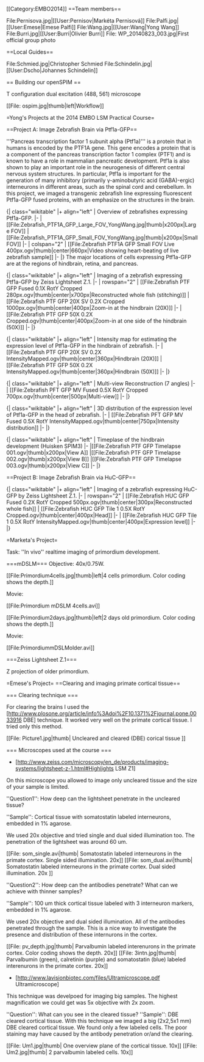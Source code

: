 [[Category:EMBO2014]]
==Team members==

<gallery>
File:Pernisova.jpg|[[User:Pernisov|Markéta Pernisová]]
File:Palfi.jpg|[[User:Emese|Emese Palfi]]
File:Wang.jpg|[[User:Wang|Yong Wang]]
File:Burri.jpg|[[User:Burri|Olivier Burri]]
File: WP_20140823_003.jpg|First official group photo
</gallery>



==Local Guides==

<gallery>
File:Schmied.jpg|Christopher Schmied
File:Schindelin.jpg|[[User:Dscho|Johannes Schindelin]]
</gallery>

== Building our openSPIM ==

T configuration dual excitation (488, 561) microscope

[[File: ospim.jpg|thumb|left|Workflow]]












=Yong's Projects at the 2014 EMBO LSM Practical Course=

==Project A: Image Zebrafish Brain via Ptf1a-GFP==

'''Pancreas transcription factor 1 subunit alpha (Ptf1a)''' is a protein that in humans is encoded by the PTF1A gene. This gene encodes a protein that is a component of the pancreas transcription factor 1 complex (PTF1) and is known to have a role in mammalian pancreatic development. Ptf1a is also shown to play an important role in the neurogenesis of different central nervous system structures. In particular, Ptf1a is important for the generation of many inhibitory (primarily γ-aminobutyric acid (GABA)-ergic) interneurons in different areas, such as the spinal cord and cerebellum. In this project, we imaged a transgenic zebrafish line expressing fluorescent Ptf1a-GFP fused proteins, with an emphasize on the structures in the brain.

{| class="wikitable"
|+ align="left" | Overview of zebrafishes expressing Ptf1a-GFP.
|-
| [[File:Zebrafish_PTF1A_GFP_Large_FOV_YongWang.jpg|thumb|x200px|Large FOV]]
| [[File:Zebrafish_PTF1A_GFP_Small_FOV_YongWang.jpg|thumb|x200px|Small FOV]]
|-
| colspan="2" | [[File:Zebrafish PTF1A GFP Small FOV Live 400px.ogv|thumb|center|660px|Video showing heart-beating of live zebrafish sample]]
|-
|}
The major locations of cells expressing Ptf1a-GFP are at the regions of hindbrain, retina, and pancreas.


{| class="wikitable"
|+ align="left" | Imaging of a zebrafish expressing Ptf1a-GFP by Zeiss Lightsheet Z.1.
|-
| rowspan="2" | [[File:Zebrafish PTF GFP Fused 0.1X RotY Cropped 280px.ogv|thumb|center|x700px|Reconstructed whole fish (stitching)]]
| [[File:Zebrafish PTF GFP 20X SV 0.2X Cropped 1000px.ogv|thumb|center|400px|Zoom-in at the hindbrain (20X)]]
|-
| [[File:Zebrafish PTF GFP 50X 0.2X Cropped.ogv|thumb|center|400px|Zoom-in at one side of the hindbrain (50X)]]
|-
|}

{| class="wikitable"
|+ align="left" | Intensity map for estimating the expression level of Ptf1a-GFP in the hindbrain of zebrafish.
|-
| [[File:Zebrafish PTF GFP 20X SV 0.2X IntensityMapped.ogv|thumb|center|360px|Hindbrain (20X)]]
| [[File:Zebrafish PTF GFP 50X 0.2X IntensityMapped.ogv|thumb|center|360px|Hindbrain (50X)]]
|-
|}




{| class="wikitable"
|+ align="left" | Multi-view Reconstruction (7 angles)
|-
| [[File:Zebrafish PFT GFP MV Fused 0.5X RotY Cropped 700px.ogv|thumb|center|500px|Multi-view]]
|-
|}


{| class="wikitable"
|+ align="left" | 3D distribution of the expression level of Ptf1a-GFP in the head of zebrafish.
|-
| [[File:Zebrafish PFT GFP MV Fused 0.5X RotY IntensityMapped.ogv|thumb|center|750px|Intensity distribution]]
|-
|}


{| class="wikitable"
|+ align="left" | Timeplase of the hindbrain development (Huisken SPIM3)
|-
|[[File:Zebrafish PTF GFP Timelapse 001.ogv|thumb|x200px|View A]]
|[[File:Zebrafish PTF GFP Timelapse 002.ogv|thumb|x200px|View B]] 
|[[File:Zebrafish PTF GFP Timelapse 003.ogv|thumb|x200px|View C]]
|-
|}

==Project B: Image Zebrafish Brain via HuC-GFP==

{| class="wikitable"
|+ align="left" | Imaging of a zebrafish expressing HuC-GFP by Zeiss Lightsheet Z.1.
|-
| rowspan="2" | [[File:Zebrafish HUC GFP Fused 0.2X RotY Cropped 500px.ogv|thumb|center|300px|Reconstructed whole fish]]
| [[File:Zebrafish HUC GFP Tile 1 0.5X RotY Cropped.ogv|thumb|center|400px|Head]]
|-
| [[File:Zebrafish HUC GFP Tile 1 0.5X RotY IntensityMapped.ogv|thumb|center|400px|Expression level]]
|-
|}


=Marketa's Project=

Task: ''In vivo'' realtime imaging of primordium development.

===mDSLM===
Objective: 40x/0.75W.

[[File:Primordium4cells.jpg|thumb|left|4 cells primordium. Color coding shows the depth.]]














Movie:

[[File:Primordium mDSLM 4cells.avi]]

[[File:Primordium2days.jpg|thumb|left|2 days old primordium. Color coding shows the depth.]]












Movie:

[[File:PrimordiummDSLMolder.avi]]

===Zeiss Lightsheet Z.1===

Z projection of older primordium.



=Emese's Project=
==Clearing and imaging primate cortical tissue==

=== Clearing technique ===

For clearing the brains I used the [http://www.plosone.org/article/info%3Adoi%2F10.1371%2Fjournal.pone.0033916 DBE] technique. It worked very well on the primate cortical tissue. I tried only this method.

[[File: Picture1.jpg|thumb| Uncleared and cleared (DBE) corical tissue ]]

=== Microscopes used at the course ===

* [http://www.zeiss.com/microscopy/en_de/products/imaging-systems/lightsheet-z-1.html#Highlights LSM Z1]

On this microscope you allowed to image only uncleared tissue and the size of your sample is limited. 

''Question1'': How deep can the lightsheet penetrate in the uncleared tissue?

''Sample'': Cortical tissue with somatostatin labeled interneurons, embedded in 1% agarose.

We used 20x objective and tried single and dual sided illumination too. The penetration of the lightsheet was around 60 um. 

[[File: som_single.avi|thumb| Somatostatin labeled interneurons in the primate cortex. Single sided illumination. 20x]]
[[File: som_dual.avi|thumb| Somatostatin labeled interneurons in the primate cortex. Dual sided illumination. 20x ]]


''Question2'': How deep can the antibodies penetrate? What can we achieve with thinner samples?

''Sample'': 100 um thick cortical tissue labeled with 3 interneuron markers, embedded in 1% agarose.

We used 20x objective and dual sided illumination. All of the antibodies penetrated through the sample. This is a nice way to investigate the presence and distribution of these internurons in the cortex. 

[[File: pv_depth.jpg|thumb| Parvalbumin labeled interenurons in the primate cortex. Color coding shows the depth. 20x]]
[[File: 3intn.jpg|thumb| Parvalbumin (green), calretinin (purple) and somatostatin (blue) labeled interenurons in the primate cortex. 20x]]


* [http://www.lavisionbiotec.com/files/Ultramicroscope.pdf Ultramicroscope]

This technique was develpoed for imaging big samples. The highest magnification we could get was 5x objective with 2x zoom.

''Question'': What can you see in the cleared tissue?
''Sample'': DBE cleared cortical tissue.
With this technique we imaged a big (2x2,5x1 mm) DBE cleared cortical tissue. We found only a few labeled cells. The poor staining may have caused by the antibody penetration or/and the clearing.

[[File: Um1.jpg|thumb| One overview plane of the cortical tissue. 10x]]
[[File: Um2.jpg|thumb| 2 parvalbumin labeled cells. 10x]]
